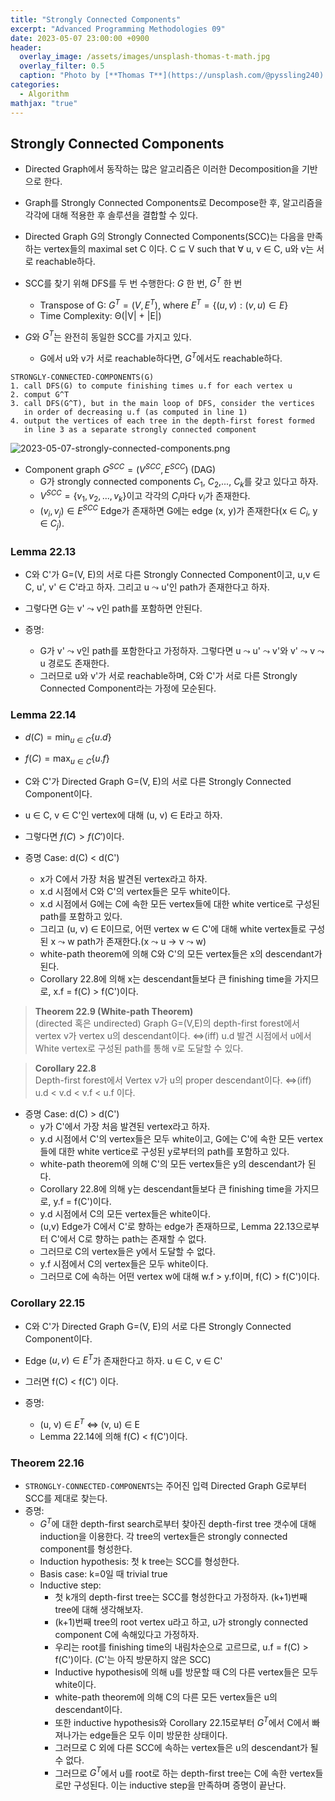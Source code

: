 ```yaml
---
title: "Strongly Connected Components"
excerpt: "Advanced Programming Methodologies 09"
date: 2023-05-07 23:00:00 +0900
header:
  overlay_image: /assets/images/unsplash-thomas-t-math.jpg
  overlay_filter: 0.5
  caption: "Photo by [**Thomas T**](https://unsplash.com/@pyssling240) on [**Unsplash**](https://unsplash.com/)"
categories:
  - Algorithm
mathjax: "true"
---
```


## Strongly Connected Components

- Directed Graph에서 동작하는 많은 알고리즘은 이러한 Decomposition을 기반으로 한다.
- Graph를 Strongly Connected Components로 Decompose한 후, 알고리즘을 각각에 대해 적용한 후 솔루션을 결합할 수 있다.

- Directed Graph G의 Strongly Connected Components(SCC)는 다음을 만족하는 vertex들의 maximal set C 이다. C ⊆ V such that ∀ u, v ∈ C, u와 v는 서로 reachable하다.
- SCC를 찾기 위해 DFS를 두 번 수행한다: $G$ 한 번, $G^T$ 한 번
  - Transpose of G: $G^T=(V, E^T)$, where $E^T=\lbrace (u, v): (v, u) \in E \rbrace$
  - Time Complexity: Θ(\|V\| + \|E\|)
- $G$와 $G^T$는 완전히 동일한 SCC를 가지고 있다.
  - G에서 u와 v가 서로 reachable하다면, $G^T$에서도 reachable하다.

```text
STRONGLY-CONNECTED-COMPONENTS(G)
1. call DFS(G) to compute finishing times u.f for each vertex u
2. comput G^T
3. call DFS(G^T), but in the main loop of DFS, consider the vertices 
   in order of decreasing u.f (as computed in line 1)
4. output the vertices of each tree in the depth-first forest formed 
   in line 3 as a separate strongly connected component
```

![2023-05-07-strongly-connected-components.png]({{site.baseurl}}/assets/images/2023-05-07-strongly-connected-components.png)

- Component graph $G^{SCC} = (V^{SCC}, E^{SCC})$ (DAG)
  - G가 strongly connected components $C_1$, $C_2$,..., $C_k$를 갖고 있다고 하자.
  - $V^{SCC} = \lbrace v_1, v_2,..., v_k \rbrace$이고 각각의 $C_i$마다 $v_i$가 존재한다.
  - $(v_i, v_j) \in E^{SCC}$ Edge가 존재하면 G에는 edge (x, y)가 존재한다(x ∈ $C_i$, y ∈ $C_j$).

### Lemma 22.13

- C와 C'가 G=(V, E)의 서로 다른 Strongly Connected Component이고, u,v ∈ C, u', v' ∈ C'라고 하자. 그리고 u ⤳ u'인 path가 존재한다고 하자.
- 그렇다면 G는 v' ⤳ v인 path를 포함하면 안된다.

- 증명:
  - G가 v' ⤳ v인 path를 포함한다고 가정하자. 그렇다면 u ⤳ u' ⤳ v'와 v' ⤳ v ⤳ u 경로도 존재한다.
  - 그러므로 u와 v'가 서로 reachable하며, C와 C'가 서로 다른 Strongly Connected Component라는 가정에 모순된다.

### Lemma 22.14

- $d(C) = \min_{u \in C} \lbrace u.d \rbrace$
- $f(C) = \max_{u \in C} \lbrace u.f \rbrace$
- C와 C'가 Directed Graph G=(V, E)의 서로 다른 Strongly Connected Component이다.
- u ∈ C, v ∈ C'인 vertex에 대해 (u, v) ∈ E라고 하자.
- 그렇다면 $f(C) > f(C')$이다.

- 증명 Case: d(C) < d(C')
  - x가 C에서 가장 처음 발견된 vertex라고 하자.
  - x.d 시점에서 C와 C'의 vertex들은 모두 white이다.
  - x.d 시점에서 G에는 C에 속한 모든 vertex들에 대한 white vertice로 구성된 path를 포함하고 있다.
  - 그리고 (u, v) ∈ E이므로, 어떤 vertex w ∈ C'에 대해 white vertex들로 구성된 x ⤳ w path가 존재한다.(x ⤳ u → v ⤳ w)
  - white-path theorem에 의해 C와 C'의 모든 vertex들은 x의 descendant가 된다.
  - Corollary 22.8에 의해 x는 descendant들보다 큰 finishing time을 가지므로, x.f = f(C) > f(C')이다.

> **Theorem 22.9 (White-path Theorem)**  
> (directed 혹은 undirected) Graph G=(V,E)의 depth-first forest에서 vertex v가 vertex u의 descendant이다. ⇔(iff) u.d 발견 시점에서 u에서 White vertex로 구성된 path를 통해 v로 도달할 수 있다.

> **Corollary 22.8**  
> Depth-first forest에서 Vertex v가 u의 proper descendant이다. ⇔(iff) u.d < v.d < v.f < u.f 이다.

- 증명 Case: d(C) > d(C')
  - y가 C'에서 가장 처음 발견된 vertex라고 하자.
  - y.d 시점에서 C'의 vertex들은 모두 white이고, G에는 C'에 속한 모든 vertex들에 대한 white vertice로 구성된 y로부터의 path를 포함하고 있다.
  - white-path theorem에 의해 C'의 모든 vertex들은 y의 descendant가 된다.
  - Corollary 22.8에 의해 y는 descendant들보다 큰 finishing time을 가지므로, y.f = f(C')이다.
  - y.d 시점에서 C의 모든 vertex들은 white이다.
  - (u,v) Edge가 C에서 C'로 향하는 edge가 존재하므로, Lemma 22.13으로부터 C'에서 C로 향하는 path는 존재할 수 없다.
  - 그러므로 C의 vertex들은 y에서 도달할 수 없다.
  - y.f 시점에서 C의 vertex들은 모두 white이다.
  - 그러므로 C에 속하는 어떤 vertex w에 대해 w.f > y.f이며, f(C) > f(C')이다.

### Corollary 22.15

- C와 C'가 Directed Graph G=(V, E)의 서로 다른 Strongly Connected Component이다.
- Edge $(u, v) \in E^T$가 존재한다고 하자. u ∈ C, v ∈ C'
- 그러면 f(C) < f(C') 이다.

- 증명:
  - (u, v) ∈ $E^T$ ⇔ (v, u) ∈ E
  - Lemma 22.14에 의해 f(C) < f(C')이다.

### Theorem 22.16

- `STRONGLY-CONNECTED-COMPONENTS`는 주어진 입력 Directed Graph G로부터 SCC를 제대로 찾는다.
- 증명:
  - $G^T$에 대한 depth-first search로부터 찾아진 depth-first tree 갯수에 대해 induction을 이용한다. 각 tree의 vertex들은 strongly connected component를 형성한다.
  - Induction hypothesis: 첫 k tree는 SCC를 형성한다.
  - Basis case: k=0일 때 trivial true
  - Inductive step:
    - 첫 k개의 depth-first tree는 SCC를 형성한다고 가정하자. (k+1)번째 tree에 대해 생각해보자.
    - (k+1)번째 tree의 root vertex u라고 하고, u가 strongly connected component C에 속해있다고 가정하자.
    - 우리는 root를 finishing time의 내림차순으로 고르므로, u.f = f(C) > f(C')이다. (C'는 아직 방문하지 않은 SCC)
    - Inductive hypothesis에 의해 u를 방문할 때 C의 다른 vertex들은 모두 white이다.
    - white-path theorem에 의해 C의 다른 모든 vertex들은 u의 descendant이다.
    - 또한 inductive hypothesis와 Corollary 22.15로부터 $G^T$에서 C에서 빠져나가는 edge들은 모두 이미 방문한 상태이다.
    - 그러므로 C 외에 다른 SCC에 속하는 vertex들은 u의 descendant가 될 수 없다.
    - 그러므로 $G^T$에서 u를 root로 하는 depth-first tree는 C에 속한 vertex들로만 구성된다. 이는 inductive step을 만족하며 증명이 끝난다.

